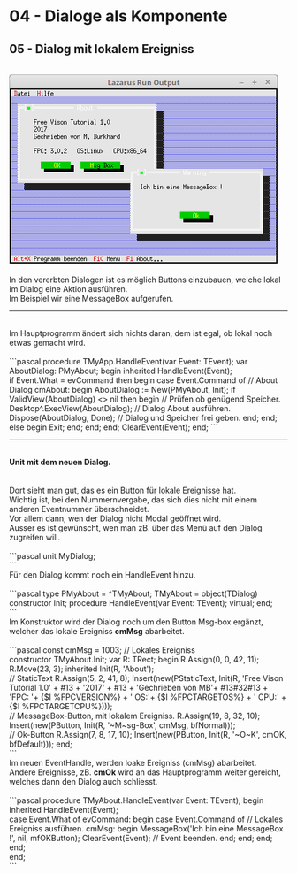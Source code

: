 # 04 - Dialoge als Komponente
## 05 - Dialog mit lokalem Ereigniss
<br>
<img src="image.png" alt="Selfhtml"><br><br>
In den vererbten Dialogen ist es möglich Buttons einzubauen, welche lokal im Dialog eine Aktion ausführen.<br>
Im Beispiel wir eine MessageBox aufgerufen.<br>
<hr><br>
Im Hauptprogramm ändert sich nichts daran, dem ist egal, ob lokal noch etwas gemacht wird.<br>
<br>
```pascal
  procedure TMyApp.HandleEvent(var Event: TEvent);
  var
    AboutDialog: PMyAbout;
  begin
    inherited HandleEvent(Event);
<br>
    if Event.What = evCommand then begin
      case Event.Command of                   // About Dialog
        cmAbout: begin
          AboutDialog := New(PMyAbout, Init);
          if ValidView(AboutDialog) <> nil then begin // Prüfen ob genügend Speicher.
            Desktop^.ExecView(AboutDialog);           // Dialog About ausführen.
            Dispose(AboutDialog, Done);               // Dialog und Speicher frei geben.
          end;
        end;
        else begin
          Exit;
        end;
      end;
    end;
    ClearEvent(Event);
  end;
```
<br>
<hr><br>
<b>Unit mit dem neuen Dialog.</b><br>
<br><br>
Dort sieht man gut, das es ein Button für lokale Ereignisse hat.<br>
Wichtig ist, bei den Nummernvergabe, das sich dies nicht mit einem anderen Eventnummer überschneidet.<br>
Vor allem dann, wen der Dialog nicht Modal geöffnet wird.<br>
Ausser es ist gewünscht, wen man zB. über das Menü auf den Dialog zugreifen will.<br>
<br>
```pascal
unit MyDialog;
<br>
```
<br>
Für den Dialog kommt noch ein HandleEvent hinzu.<br>
<br>
```pascal
type
  PMyAbout = ^TMyAbout;
  TMyAbout = object(TDialog)
    constructor Init;
    procedure HandleEvent(var Event: TEvent); virtual;
  end;
<br>
```
<br>
Im Konstruktor wird der Dialog noch um den Button Msg-box ergänzt, welcher das lokale Ereigniss <b>cmMsg</b> abarbeitet.<br>
<br>
```pascal
const
    cmMsg = 1003;  // Lokales Ereigniss
<br>
constructor TMyAbout.Init;
var
  R: TRect;
begin
  R.Assign(0, 0, 42, 11);
  R.Move(23, 3);
  inherited Init(R, 'About');
<br>
  // StaticText
  R.Assign(5, 2, 41, 8);
  Insert(new(PStaticText, Init(R,
    'Free Vison Tutorial 1.0' + #13 +
    '2017' + #13 +
    'Gechrieben von MB'+ #13#32#13 +
    'FPC: '+ {$I %FPCVERSION%} + '   OS:'+ {$I %FPCTARGETOS%} + '   CPU:' + {$I %FPCTARGETCPU%})));
<br>
  // MessageBox-Button, mit lokalem Ereigniss.
  R.Assign(19, 8, 32, 10);
  Insert(new(PButton, Init(R, '~M~sg-Box', cmMsg, bfNormal)));
<br>
  // Ok-Button
  R.Assign(7, 8, 17, 10);
  Insert(new(PButton, Init(R, '~O~K', cmOK, bfDefault)));
end;
<br>
```
<br>
Im neuen EventHandle, werden loake Ereigniss (cmMsg) abarbeitet.<br>
Andere Ereignisse, zB. <b>cmOk</b> wird an das Hauptprogramm weiter gereicht, welches dann den Dialog auch schliesst.<br>
<br>
```pascal
procedure TMyAbout.HandleEvent(var Event: TEvent);
begin
  inherited HandleEvent(Event);
<br>
  case Event.What of
    evCommand: begin
      case Event.Command of
        // Lokales Ereigniss ausführen.
        cmMsg: begin
          MessageBox('Ich bin eine MessageBox !', nil, mfOKButton);
          ClearEvent(Event);  // Event beenden.
        end;
      end;
    end;
  end;
<br>
end;
<br>
```
<br>

